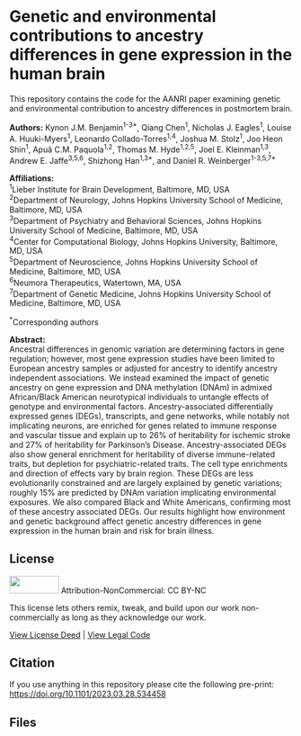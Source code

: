 # Genetic and environmental contributions to ancestry differences in gene expression in the human brain

This repository contains the code for the AANRI paper examining genetic and environmental contribution to ancestry differences in postmortem brain.

**Authors:** Kynon J.M. Benjamin<sup>1-3*</sup>, Qiang Chen<sup>1</sup>, Nicholas J. Eagles<sup>1</sup>, Louise A. Huuki-Myers<sup>1</sup>, Leonardo Collado-Torres<sup>1,4</sup>, Joshua M. Stolz<sup>1</sup>, Joo Heon Shin<sup>1</sup>, Apuã C.M. Paquola<sup>1,2</sup>, Thomas M. Hyde<sup>1,2,5</sup>, Joel E. Kleinman<sup>1,3</sup>, Andrew E. Jaffe<sup>3,5,6</sup>, Shizhong Han<sup>1,3*</sup>, and Daniel R. Weinberger<sup>1-3,5,7*</sup>

**Affiliations:**  
<sup>1</sup>Lieber Institute for Brain Development, Baltimore, MD, USA  
<sup>2</sup>Department of Neurology, Johns Hopkins University School of Medicine, Baltimore, MD, USA  
<sup>3</sup>Department of Psychiatry and Behavioral Sciences, Johns Hopkins University School of Medicine, Baltimore, MD, USA  
<sup>4</sup>Center for Computational Biology, Johns Hopkins University, Baltimore, MD, USA  
<sup>5</sup>Department of Neuroscience, Johns Hopkins University School of Medicine, Baltimore, MD, USA  
<sup>6</sup>Neumora Therapeutics, Watertown, MA, USA  
<sup>7</sup>Department of Genetic Medicine, Johns Hopkins University School of Medicine, Baltimore, MD, USA

<sup>*</sup>Corresponding authors

**Abstract:**  
Ancestral differences in genomic variation are determining factors in gene regulation; however, most gene expression studies have been limited to European ancestry samples or adjusted for ancestry to identify ancestry independent associations. We instead examined the impact of genetic ancestry on gene expression and DNA methylation (DNAm) in admixed African/Black American neurotypical individuals to untangle effects of genotype and environmental factors. Ancestry-associated differentially expressed genes (DEGs), transcripts, and gene networks, while notably not implicating neurons, are enriched for genes related to immune response and vascular tissue and explain up to 26% of heritability for ischemic stroke and 27% of heritability for Parkinson’s Disease. Ancestry-associated DEGs also show general enrichment for heritability of diverse immune-related traits, but depletion for psychiatric-related traits. The cell type enrichments and direction of effects vary by brain region. These DEGs are less evolutionarily constrained and are largely explained by genetic variations; roughly 15% are predicted by DNAm variation implicating environmental exposures. We also compared Black and White Americans, confirming most of these ancestry associated DEGs. Our results highlight how environment and genetic background affect genetic ancestry differences in gene expression in the human brain and risk for brain illness.

## License

<img src="https://licensebuttons.net/l/by-nc/3.0/88x31.png" alt width="88" height="31" scale="0">
Attribution-NonCommercial: CC BY-NC

This license lets others remix, tweak, and build upon our work non-commercially as long as they acknowledge our work.

[View License Deed](https://creativecommons.org/licenses/by-nc/4.0) | [View Legal Code](https://creativecommons.org/licenses/by-nc/4.0/legalcode)

## Citation

If you use anything in this repository please cite the following pre-print: https://doi.org/10.1101/2023.03.28.534458

## Files
